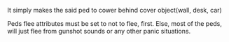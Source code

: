 It simply makes the said ped to cower behind cover object(wall, desk, car)

Peds flee attributes must be set to not to flee, first. Else, most of the peds, will just flee from gunshot sounds or any other panic situations.